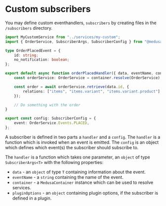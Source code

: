 # Custom subscribers

You may define custom eventhandlers, `subscribers` by creating files in the `/subscribers` directory.

```ts
import MyCustomService from "../services/my-custom";
import { OrderService, SubscriberArgs, SubscriberConfig } from "@medusajs/medusa";

type OrderPlacedEvent = {
    id: string;
    no_notification: boolean;
};

export default async function orderPlacedHandler({ data, eventName, container }: SubscriberArgs<OrderPlacedEvent>) {
    const orderService: OrderService = container.resolve(OrderService);

    const order = await orderService.retrieve(data.id, {
        relations: ["items", "items.variant", "items.variant.product"],
    });

    // Do something with the order
}

export const config: SubscriberConfig = {
    event: OrderService.Events.PLACED,
};
```

A subscriber is defined in two parts a `handler` and a `config`. The `handler` is a function which is invoked when an event is emitted. The `config` is an object which defines which event(s) the subscriber should subscribe to.

The `handler` is a function which takes one parameter, an `object` of type `SubscriberArgs<T>` with the following properties:

- `data` - an `object` of type `T` containing information about the event.
- `eventName` - a `string` containing the name of the event.
- `container` - a `MedusaContainer` instance which can be used to resolve services.
- `pluginOptions` - an `object` containing plugin options, if the subscriber is defined in a plugin.
